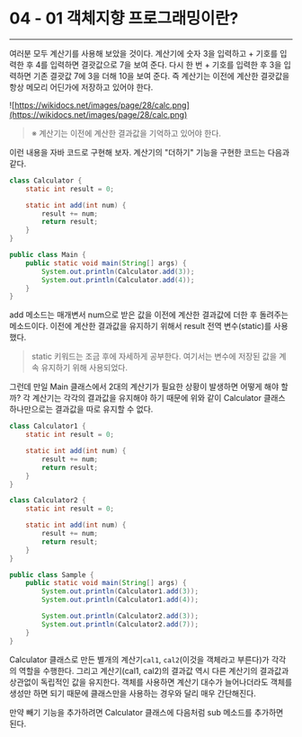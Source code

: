# 04 - 01 객체지향 프로그래밍이란?

------

여러분 모두 계산기를 사용해 보았을 것이다. 계산기에 숫자 3을 입력하고 + 기호를 입력한 후 4를 입력하면 결괏값으로 7을 보여 준다. 다시 한 번 + 기호를 입력한 후 3을 입력하면 기존 결괏값 7에 3을 더해 10을 보여 준다. 즉 계산기는 이전에 계산한 결괏값을 항상 메모리 어딘가에 저장하고 있어야 한다.

![https://wikidocs.net/images/page/28/calc.png](https://wikidocs.net/images/page/28/calc.png)

> ※ 계산기는 이전에 계산한 결과값을 기억하고 있어야 한다.

이런 내용을 자바 코드로 구현해 보자. 계산기의 "더하기" 기능을 구현한 코드는 다음과 같다.

```java
class Calculator {
    static int result = 0;

    static int add(int num) {
        result += num;
        return result;
    }
}

public class Main {
    public static void main(String[] args) {
        System.out.println(Calculator.add(3));
        System.out.println(Calculator.add(4));
    }
}
```

add 메소드는 매개변서 num으로 받은 값을 이전에 계산한 결과값에 더한 후 돌려주는 메소드이다. 이전에 계산한 결과값을 유지하기 위해서 result 전역 변수(static)를 사용했다.

> static 키워드는 조금 후에 자세하게 공부한다. 여기서는 변수에 저장된 값을 계속 유지하기 위해 사용되었다.

그런데 만일  Main 클래스에서 2대의 계산기가 필요한 상황이 발생하면 어떻게 해야 할까? 각 계산기는 각각의 결과값을 유지해야 하기 때문에 위와 같이 Calculator 클래스 하나만으로는 결과값을 따로 유지할 수 없다.

```java
class Calculator1 {
    static int result = 0;

    static int add(int num) {
        result += num;
        return result;
    }
}

class Calculator2 {
    static int result = 0;

    static int add(int num) {
        result += num;
        return result;
    }
}

public class Sample {
    public static void main(String[] args) {
        System.out.println(Calculator1.add(3));
        System.out.println(Calculator1.add(4));

        System.out.println(Calculator2.add(3));
        System.out.println(Calculator2.add(7));
    }
}
```

Calculator 클래스로 만든 별개의 계산기`cal1`, `cal2`(이것을 객체라고 부른다)가 각각의 역할을 수행한다. 그리고 계산기(cal1, cal2)의 결과값 역시 다른 계산기의 결과값과 상관없이 독립적인 값을 유지한다. 객체를 사용하면 계산기 대수가 늘어나더라도 객체를 생성만 하면 되기 때문에 클래스만을 사용하는 경우와 달리 매우 간단해진다.

만약 빼기 기능을 추가하려면 Calculator 클래스에 다음처럼 sub 메소드를 추가하면 된다.